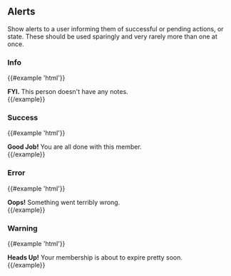 ## Alerts

Show alerts to a user informing them of successful or pending actions, or state. These should be used sparingly and very rarely more than one at once.

### Info

{{#example 'html'}}
<div class="alert alert-info"><i class="alert-icon fa-regular fa-circle-info"></i><strong>FYI.</strong> This person doesn't have any notes.</div>
{{/example}}

### Success

{{#example 'html'}}
<div class="alert alert-success"><i class="alert-icon fa-regular fa-circle-check"></i><strong>Good Job!</strong> You are all done with this member.</div>
{{/example}}

### Error

{{#example 'html'}}
<div class="alert alert-error"><i class="alert-icon fa-regular fa-circle-xmark"></i><strong>Oops!</strong> Something went terribly wrong.</div>
{{/example}}

### Warning

{{#example 'html'}}
<div class="alert alert-warning"><i class="alert-icon fa-regular fa-triangle-exclamation"></i><strong>Heads Up!</strong> Your membership is about to expire pretty soon.</div>
{{/example}}
